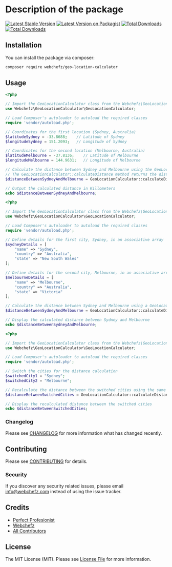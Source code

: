 # Description of the package

[![Latest Stable Version](https://poser.pugx.org/webchefz/geo-location-calculator/version.svg)](https://packagist.org/packages/webchefz/geo-location-calculator)
[![Latest Version on Packagist](https://img.shields.io/packagist/v/webchefz/geo-location-calculator.svg?style=flat-square)](https://packagist.org/packages/webchefz/geo-location-calculator)
[![Total Downloads](https://img.shields.io/packagist/dt/webchefz/geo-location-calculator.svg?style=flat-square)](https://packagist.org/packages/webchefz/geo-location-calculator)
[![Total Downloads](https://poser.pugx.org/webchefz/geo-location-calculator/require/php)](https://packagist.org/packages/webchefz/geo-location-calculator)



## Installation

You can install the package via composer:

```bash
composer require webchefz/geo-location-calculator
```

## Usage

```php
<?php

// Import the GeoLocationCalculator class from the Webchefz\GeoLocationCalculator namespace
use Webchefz\GeoLocationCalculator\GeoLocationCalculator;

// Load Composer's autoloader to autoload the required classes
require 'vendor/autoload.php';

// Coordinates for the first location (Sydney, Australia)
$latitudeSydney = -33.8688;    // Latitude of Sydney
$longitudeSydney = 151.2093;   // Longitude of Sydney

// Coordinates for the second location (Melbourne, Australia)
$latitudeMelbourne = -37.8136;    // Latitude of Melbourne
$longitudeMelbourne = 144.9631;   // Longitude of Melbourne

// Calculate the distance between Sydney and Melbourne using the GeoLocationCalculator class
// The GeoLocationCalculator::calculateDistance method returns the distance in kilometers
$distanceBetweenSydneyAndMelbourne = GeoLocationCalculator::calculateDistance($latitudeSydney, $longitudeSydney, $latitudeMelbourne, $longitudeMelbourne);

// Output the calculated distance in Killometers
echo $distanceBetweenSydneyAndMelbourne;

```


```php
<?php

// Import the GeoLocationCalculator class from the Webchefz\GeoLocationCalculator namespace
use Webchefz\GeoLocationCalculator\GeoLocationCalculator;

// Load Composer's autoloader to autoload the required classes
require 'vendor/autoload.php';

// Define details for the first city, Sydney, in an associative array
$sydneyDetails = [
    "name" => "Sydney",
    "country" => "Australia",
    "state" => "New South Wales"
];

// Define details for the second city, Melbourne, in an associative array
$melbourneDetails = [
    "name" => "Melbourne",
    "country" => "Australia",
    "state" => "Victoria"
];

// Calculate the distance between Sydney and Melbourne using a GeoLocationCalculator class
$distanceBetweenSydneyAndMelbourne = GeoLocationCalculator::calculateDistanceBetweenDefinedCities($sydneyDetails, $melbourneDetails);

// Display the calculated distance between Sydney and Melbourne
echo $distanceBetweenSydneyAndMelbourne;

```

```php
<?php

// Import the GeoLocationCalculator class from the Webchefz\GeoLocationCalculator namespace
use Webchefz\GeoLocationCalculator\GeoLocationCalculator;

// Load Composer's autoloader to autoload the required classes
require 'vendor/autoload.php';

// Switch the cities for the distance calculation
$switchedCity1 = "Sydney";
$switchedCity2 = "Melbourne";

// Recalculate the distance between the switched cities using the same GeoLocationCalculator class
$distanceBetweenSwitchedCities = GeoLocationCalculator::calculateDistanceBetweenDefinedCities($switchedCity1, $switchedCity2);

// Display the recalculated distance between the switched cities
echo $distanceBetweenSwitchedCities;

```

### Changelog

Please see [CHANGELOG](CHANGELOG.md) for more information what has changed recently.

## Contributing

Please see [CONTRIBUTING](CONTRIBUTING.md) for details.

### Security

If you discover any security related issues, please email info@webchefz.com instead of using the issue tracker.

## Credits

-   [Perfect Profesionist](https://github.com/perfectprofesionist)
-   [Webchefz](https://www.webchefz.com) 
-   [All Contributors](../../contributors)

## License

The MIT License (MIT). Please see [License File](LICENSE.md) for more information.


